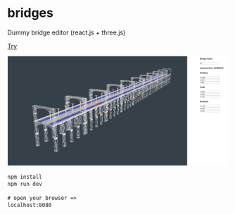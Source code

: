 # bridges
Dummy bridge editor (react.js + three.js)

[Try](https://alexadam.github.io/demos/bridges/index.html)

![alt ex1.png](https://github.com/alexadam/bridges/blob/master/ex1.png?raw=true)

```
npm install
npm run dev

# open your browser =>
localhost:8080
```
